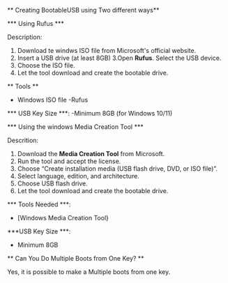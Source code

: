 ** Creating BootableUSB using Two different ways**

*** Using Rufus ***

Description:

1. Download te windws ISO file from Microsoft's official website.
2. Insert a USB drive (at least 8GB)
3.Open **Rufus**.
Select the USB device.
5. Choose the ISO file.
6. Let the tool download and create the bootable drive.

** Tools **
- Windows ISO file
-Rufus

*** USB Key Size ***:
 -Minimum 8GB (for Windows 10/11)


*** Using the windows Media Creation Tool ***

Descrition:

1. Download the **Media Creation Tool** from Microsoft.
2. Run the tool and accept the license.
3. Choose “Create installation media (USB flash drive, DVD, or ISO file)”.
4. Select language, edition, and architecture.
5. Choose USB flash drive.
6. Let the tool download and create the bootable drive.

*** Tools Needed ***:
- [Windows Media Creation Tool}

***USB Key Size ***:
- Minimum 8GB

** Can You Do Multiple Boots from One Key? **

Yes, it is possible to make a Multiple boots from one key.
